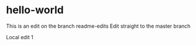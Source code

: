 # hello-world

This is an edit on the branch readme-edits
Edit straight to the master branch

Local edit 1